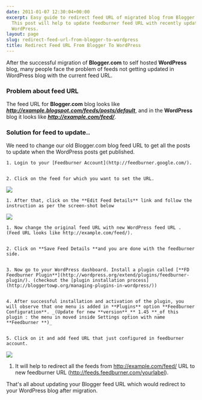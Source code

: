 ```yaml
---
date: 2011-01-07 12:30:04+00:00
excerpt: Easy guide to redirect feed URL of migrated blog from Blogger to WordPress,
  This post will help to update feedburner feed URL with recently updated post in
  WordPress.
layout: page
slug: redirect-feed-url-from-blogger-to-wordpress
title: Redirect Feed URL From Blogger To WordPress
---
```


After the successful migration of **Blogger.com** to self hosted **WordPress** blog, many people face the problem of feeds not getting updated in WordPress blog with the current feed URL.


### Problem about feed URL


The feed URL for **Blogger.com** blog looks like _**http://example.blogspot.com/feeds/posts/default**_, and in the **WordPress** blog it looks like _**http://example.com/feed/**_.


### Solution for feed to update..


We need to change our old Blogger.com blog feed URL to get all the posts to update when the WordPress posts get published.




	
    1. Login to your [Feedburner Account](http://feedburner.google.com/).

	
    2. Click on the feed for which you want to set the URL.



[![](https://rtcamp.com/wp-content/uploads/2011/01/bloggertowp-feed.png)](https://rtcamp.com/wp-content/uploads/2011/01/bloggertowp-feed.png)




	
    1. After that, click on the **Edit Feed Details** link and follow the instruction as per the screen-shot below



[![](https://rtcamp.com/wp-content/uploads/2011/01/bloggertowp-feed2-600x266.png)](https://rtcamp.com/wp-content/uploads/2011/01/bloggertowp-feed2.png)




	
    1. Now change the original feed URL with new WordPress feed URL . (Feed URL looks like http://example.com/feed/).

	
    2. Click on **Save Feed Details **and you are done with the feedburner side.

	
    3. Now go to your WordPress dashboard. Install a plugin called [**FD Feedburner Plugin**](http://wordpress.org/extend/plugins/feedburner-plugin/). (checkout the [plugin installation process](http://bloggertowp.org/managing-plugins-in-wordpress/))

	
    4. After successful installation and activation of the plugin, you will observe that one menu is added in **Plugins** option **Feedburner Configuration**. _(Update for new **version**_** 1.45 **_of this plugin : the menu in moved inside Settings option with name **Feedburner **)_

	
    5. Click on it and add feed URL that just configured in feedburner account.



[![](https://rtcamp.com/wp-content/uploads/2011/01/bloggertowp-feed3.png)](https://rtcamp.com/wp-content/uploads/2011/01/bloggertowp-feed3.png)



	
  1. It will help to redirect all the feeds from http://example.com/feed/ URL to new feedburner URL (http://feeds.feedburner.com/yourlabel).


That's all about updating your Blogger feed URL which would redirect to your WordPress blog after migration.
